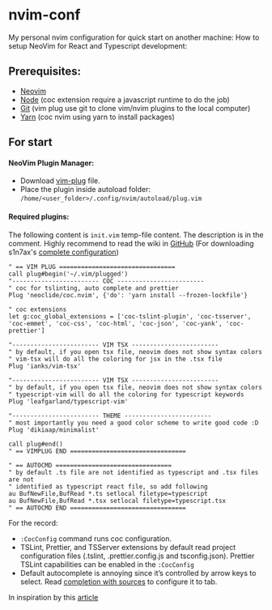 # nvim-conf
My personal nvim configuration for quick start on another machine: 
How to setup NeoVim for React and Typescript development:

## Prerequisites:
- [Neovim](https://neovim.io/)
- [Node](https://nodejs.org/en/) (coc extension require a javascript runtime to do the job)
- [Git](https://git-scm.com/) (vim plug use git to clone vim/nvim plugins to the local computer)
- [Yarn](https://yarnpkg.com/) (coc nvim using yarn to install packages)

## For start

#### NeoVim Plugin Manager:

- Download [vim-plug](https://raw.githubusercontent.com/junegunn/vim-plug/master/plug.vim) file.
- Place the plugin inside autoload folder: `/home/<user_folder>/.config/nvim/autoload/plug.vim`

#### Required plugins:

The following content is `init.vim` temp-file content. The description is in the comment. Highly recommend to read the wiki in [GitHub](https://github.com/neovim/neovim/wiki/Configuration) (For downloading s1n7ax's [complete configuration](https://github.com/s1n7ax/dotvim))

```
" == VIM PLUG ================================
call plug#begin('~/.vim/plugged')
"------------------------ COC ------------------------
" coc for tslinting, auto complete and prettier
Plug 'neoclide/coc.nvim', {'do': 'yarn install --frozen-lockfile'}

" coc extensions
let g:coc_global_extensions = ['coc-tslint-plugin', 'coc-tsserver', 'coc-emmet', 'coc-css', 'coc-html', 'coc-json', 'coc-yank', 'coc-prettier']

"------------------------ VIM TSX ------------------------
" by default, if you open tsx file, neovim does not show syntax colors
" vim-tsx will do all the coloring for jsx in the .tsx file
Plug 'ianks/vim-tsx'

"------------------------ VIM TSX ------------------------
" by default, if you open tsx file, neovim does not show syntax colors
" typescript-vim will do all the coloring for typescript keywords
Plug 'leafgarland/typescript-vim'

"------------------------ THEME ------------------------
" most importantly you need a good color scheme to write good code :D
Plug 'dikiaap/minimalist'

call plug#end()  
" == VIMPLUG END ================================
                                                
" == AUTOCMD ================================ 
" by default .ts file are not identified as typescript and .tsx files are not
" identified as typescript react file, so add following
au BufNewFile,BufRead *.ts setlocal filetype=typescript
au BufNewFile,BufRead *.tsx setlocal filetype=typescript.tsx
" == AUTOCMD END ================================ 
```

For the record:
 - `:CocConfig` command runs coc configuration.
 - TSLint, Prettier, and TSServer extensions by default read project configuration files (.tslint, .prettier.config.js and tsconfig.json). Prettier TSLint capabilities can be enabled in the `:CocConfig`
 - Default autocomplete is annoying since it’s controlled by arrow keys to select. Read [completion with sources](https://github.com/neoclide/coc.nvim/wiki/Completion-with-sources) to configure it to tab.


In inspiration by this [article](https://medium.com/@s1n7ax/neovim-for-typescript-react-development-fdc7082c8a78)
